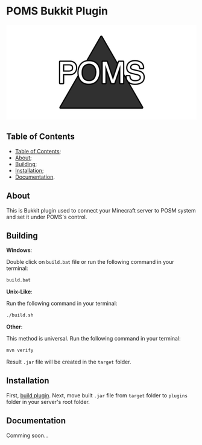# POMS Bukkit Plugin

![Logo](./images/logo.png)

## Table of Contents

- [Table of Contents](#table-of-contents);
- [About](#about);
- [Building](#building);
- [Installation](#installation);
- [Documentation](#documentation).

## About

This is Bukkit plugin used to connect your Minecraft server to POSM system and set it under POMS's control.

## Building

__Windows__:

Double click on `build.bat` file or run the following command in your terminal:

```sh
build.bat
```

__Unix-Like__:

Run the following command in your terminal:

```sh
./build.sh
```

__Other__:

This method is universal. Run the following command in your terminal:

```sh
mvn verify
```

Result `.jar` file will be created in the `target` folder.

## Installation

First, [build plugin](#building). Next, move built `.jar` file from `target` folder to `plugins` folder in
your server's root folder.

## Documentation

Comming soon...
